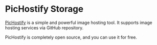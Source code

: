 
# PicHostify Storage

[PicHostify](https://github.com/jwjoel/PicHostify) is a simple and powerful image hosting tool. It supports image hosting services via GitHub repository.

PicHostify is completely open source, and you can use it for free.
        